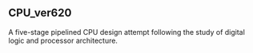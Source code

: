 ## CPU_ver620
A five-stage pipelined CPU design attempt following the study of digital logic and processor architecture.
